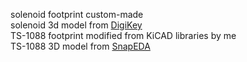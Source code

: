 solenoid footprint custom-made \
solenoid 3d model from [DigiKey](https://www.digikey.be/en/models/5214004) \
TS-1088 footprint modified from KiCAD libraries by me \
TS-1088 3D model from [SnapEDA](https://www.snapeda.com/parts/TS-1088-AR02016/Xunpu/view-part/)
